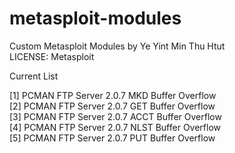 # metasploit-modules


Custom Metasploit Modules by Ye Yint Min Thu Htut <br/>
LICENSE: Metasploit <br/>

Current List <br/>

[1] PCMAN FTP Server 2.0.7 MKD Buffer Overflow <br/>
[2] PCMAN FTP Server 2.0.7 GET Buffer Overflow <br/>
[3] PCMAN FTP Server 2.0.7 ACCT Buffer Overflow <br/>
[4] PCMAN FTP Server 2.0.7 NLST Buffer Overflow <br/>
[5] PCMAN FTP Server 2.0.7 PUT Buffer Overflow <br/>
